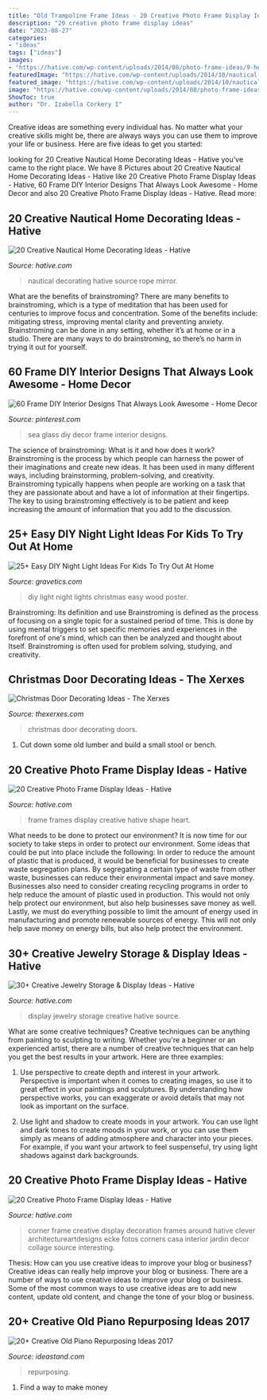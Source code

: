 ```yaml
---
title: "Old Trampoline Frame Ideas - 20 Creative Photo Frame Display Ideas"
description: "20 creative photo frame display ideas"
date: "2023-08-27"
categories:
- "ideas"
tags: ["ideas"]
images:
- "https://hative.com/wp-content/uploads/2014/08/photo-frame-ideas/9-heart-shape-photo-frames-on-wall.jpg"
featuredImage: "https://hative.com/wp-content/uploads/2014/10/nautical-home-decorating-ideas/4-nautical-rope-mirror.jpg"
featured_image: "https://hative.com/wp-content/uploads/2014/10/nautical-home-decorating-ideas/4-nautical-rope-mirror.jpg"
image: "https://hative.com/wp-content/uploads/2014/08/photo-frame-ideas/5-photo-frame-around-corner.jpg"
ShowToc: true
author: "Dr. Izabella Corkery I"
---
```



Creative ideas are something every individual has. No matter what your creative skills might be, there are always ways you can use them to improve your life or business. Here are five ideas to get you started: 

	

		
looking for 20 Creative Nautical Home Decorating Ideas - Hative you've came to the right place. We have 8 Pictures about 20 Creative Nautical Home Decorating Ideas - Hative like 20 Creative Photo Frame Display Ideas - Hative, 60 Frame DIY Interior Designs That Always Look Awesome - Home Decor and also 20 Creative Photo Frame Display Ideas - Hative. Read more:
		
    
## 20 Creative Nautical Home Decorating Ideas - Hative

<img loading=lazy src="https://hative.com/wp-content/uploads/2014/10/nautical-home-decorating-ideas/4-nautical-rope-mirror.jpg" onerror="this.onerror=null;this.src='https://tse2.mm.bing.net/th?id=OIP.6bn0xXF3eAJwlC8-XWdiVQHaJ4&amp;pid=15.1';" alt="20 Creative Nautical Home Decorating Ideas - Hative">

_Source: hative.com_

>nautical decorating hative source rope mirror. 

	

What are the benefits of brainstroming?
There are many benefits to brainstroming, which is a type of meditation that has been used for centuries to improve focus and concentration. Some of the benefits include: mitigating stress, improving mental clarity and preventing anxiety. Brainstroming can be done in any setting, whether it’s at home or in a studio. There are many ways to do brainstroming, so there’s no harm in trying it out for yourself.

    
## 60 Frame DIY Interior Designs That Always Look Awesome - Home Decor

<img loading=lazy src="https://i.pinimg.com/736x/40/1f/6d/401f6d0c38b40e32fc0d86a3120627b8.jpg" onerror="this.onerror=null;this.src='https://tse3.mm.bing.net/th?id=OIP.B19rLSGbqNfH8EsHnvJcZQAAAA&amp;pid=15.1';" alt="60 Frame DIY Interior Designs That Always Look Awesome - Home Decor">

_Source: pinterest.com_

>sea glass diy decor frame interior designs. 

	

The science of brainstroming: What is it and how does it work?
Brainstroming is the process by which people can harness the power of their imaginations and create new ideas. It has been used in many different ways, including brainstorming, problem-solving, and creativity. Brainstroming typically happens when people are working on a task that they are passionate about and have a lot of information at their fingertips. The key to using brainstroming effectively is to be patient and keep increasing the amount of information that you add to the discussion.

    
## 25+ Easy DIY Night Light Ideas For Kids To Try Out At Home

<img loading=lazy src="http://www.gravetics.com/wp-content/uploads/2017/07/Use-a-poster-board-any-kind-of-squared-wood-for-bottom-with-edges-and-christmas-lights.-Cut-any-size-holes-in-the-posterboard-.-christmas-lights-sit-on-bottom-of-square..jpg" onerror="this.onerror=null;this.src='https://tse4.mm.bing.net/th?id=OIP.KgX4ydxTDkXdFL6wsesI5gAAAA&amp;pid=15.1';" alt="25+ Easy DIY Night Light Ideas For Kids To Try Out At Home">

_Source: gravetics.com_

>diy light night lights christmas easy wood poster. 

	

Brainstroming: Its definition and use
Brainstroming is defined as the process of focusing on a single topic for a sustained period of time. This is done by using mental triggers to set specific memories and experiences in the forefront of one's mind, which can then be analyzed and thought about Itself. Brainstroming is often used for problem solving, studying, and creativity.

    
## Christmas Door Decorating Ideas - The Xerxes

<img loading=lazy src="http://thexerxes.com/wp-content/uploads/2015/11/1214.jpg" onerror="this.onerror=null;this.src='https://tse4.mm.bing.net/th?id=OIP.HVvylgJtQHuoXWjoupqXFQHaJ4&amp;pid=15.1';" alt="Christmas Door Decorating Ideas - The Xerxes">

_Source: thexerxes.com_

>christmas door decorating doors. 

	

1. Cut down some old lumber and build a small stool or bench.

    
## 20 Creative Photo Frame Display Ideas - Hative

<img loading=lazy src="https://hative.com/wp-content/uploads/2014/08/photo-frame-ideas/9-heart-shape-photo-frames-on-wall.jpg" onerror="this.onerror=null;this.src='https://tse3.mm.bing.net/th?id=OIP.sVm0esjJEpLN_7M630sUmAHaLI&amp;pid=15.1';" alt="20 Creative Photo Frame Display Ideas - Hative">

_Source: hative.com_

>frame frames display creative hative shape heart. 

	

What needs to be done to protect our environment?
It is now time for our society to take steps in order to protect our environment. Some ideas that could be put into place include the following:
In order to reduce the amount of plastic that is produced, it would be beneficial for businesses to create waste segregation plans. By segregating a certain type of waste from other waste, businesses can reduce their environmental impact and save money. Businesses also need to consider creating recycling programs in order to help reduce the amount of plastic used in production. This would not only help protect our environment, but also help businesses save money as well. Lastly, we must do everything possible to limit the amount of energy used in manufacturing and promote renewable sources of energy. This will not only help save money on energy bills, but also help protect the environment.

    
## 30+ Creative Jewelry Storage &amp; Display Ideas - Hative

<img loading=lazy src="https://hative.com/wp-content/uploads/2015/01/jewelry-storage-display-ideas/23-jewelry-storage-display-ideas.jpg" onerror="this.onerror=null;this.src='https://tse3.mm.bing.net/th?id=OIP.LPKGC8hr1pSww3KTs6GAxwHaL7&amp;pid=15.1';" alt="30+ Creative Jewelry Storage &amp; Display Ideas - Hative">

_Source: hative.com_

>display jewelry storage creative hative source. 

	

What are some creative techniques?
Creative techniques can be anything from painting to sculpting to writing. Whether you're a beginner or an experienced artist, there are a number of creative techniques that can help you get the best results in your artwork. Here are three examples:
1. Use perspective to create depth and interest in your artwork. Perspective is important when it comes to creating images, so use it to great effect in your paintings and sculptures. By understanding how perspective works, you can exaggerate or avoid details that may not look as important on the surface.

2. Use light and shadow to create moods in your artwork. You can use light and dark tones to create moods in your work, or you can use them simply as means of adding atmosphere and character into your pieces. For example, if you want your artwork to feel suspenseful, try using light shadows against dark backgrounds.

    
## 20 Creative Photo Frame Display Ideas - Hative

<img loading=lazy src="https://hative.com/wp-content/uploads/2014/08/photo-frame-ideas/5-photo-frame-around-corner.jpg" onerror="this.onerror=null;this.src='https://tse1.mm.bing.net/th?id=OIP.r4PggnZlnCafjFdPvt4uuQHaLc&amp;pid=15.1';" alt="20 Creative Photo Frame Display Ideas - Hative">

_Source: hative.com_

>corner frame creative display decoration frames around hative clever architectureartdesigns ecke fotos corners casa interior jardin decor collage source interesting. 

	

Thesis: How can you use creative ideas to improve your blog or business?
Creative ideas can really help improve your blog or business. There are a number of ways to use creative ideas to improve your blog or business. Some of the most common ways to use creative ideas are to add new content, update old content, and change the tone of your blog or business.

    
## 20+ Creative Old Piano Repurposing Ideas 2017

<img loading=lazy src="https://ideastand.com/wp-content/uploads/2015/03/piano-repurposing-ideas/3-creative-old-piano-repurposing-ideas.jpg" onerror="this.onerror=null;this.src='https://tse4.mm.bing.net/th?id=OIP.fZyI6Aend51J7hFtCSwxMQAAAA&amp;pid=15.1';" alt="20+ Creative Old Piano Repurposing Ideas 2017">

_Source: ideastand.com_

>repurposing. 

	

1. Find a way to make money 

